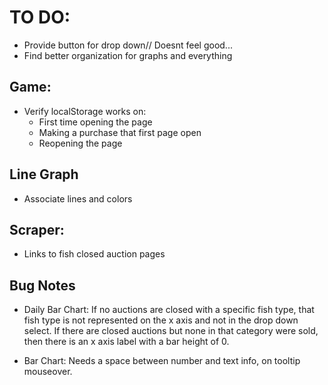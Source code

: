 # TO DO:
* Provide button for drop down// Doesnt feel good...
* Find better organization for graphs and everything

## Game:
* Verify localStorage works on:
	* First time opening the page
	* Making a purchase that first page open
	* Reopening the page

## Line Graph
* Associate lines and colors

## Scraper:
* Links to fish closed auction pages

## Bug Notes
* Daily Bar Chart: If no auctions are closed with a specific fish type, that fish type is not represented on the x axis and not in the drop down select. If there are closed auctions but none in that category were sold, then there is an x axis label with a bar height of 0.

* Bar Chart: Needs a space between number and text info, on tooltip mouseover.

